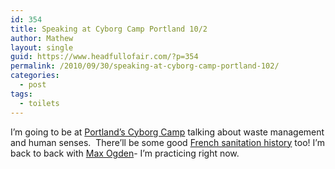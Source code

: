 ```yaml
---
id: 354
title: Speaking at Cyborg Camp Portland 10/2
author: Mathew
layout: single
guid: https://www.headfullofair.com/?p=354
permalink: /2010/09/30/speaking-at-cyborg-camp-portland-102/
categories:
  - post
tags:
  - toilets
---
```

<div>
  <p>
    I&#8217;m going to be at <a href="http://portland.cyborgcamp.com/">Portland&#8217;s Cyborg Camp</a> talking about waste management and human senses.  There&#8217;ll be some good <a href="http://www.cloacina.org/blog/2010/05/public-urinals-of-the-july-monarchy/">French sanitation history</a> too! I&#8217;m back to back with <a href="http://maxogden.com/">Max Ogden</a>- I&#8217;m practicing right now.
  </p>
</div>